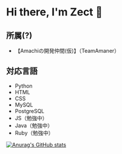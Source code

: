 # Hi there, I'm Zect 👋

## 所属(?)
- 【Amachiの開発仲間(仮)】（TeamAmaner）

## 対応言語
- Python
- HTML
- CSS
- MySQL
- PostgreSQL
- JS（勉強中）
- Java（勉強中）
- Ruby（勉強中）

[![Anurag's GitHub stats](https://github-readme-stats.vercel.app/api?username=sas08)](https://github.com/anuraghazra/github-readme-stats)

<!--
**sas08/sas08** is a ✨ _special_ ✨ repository because its `README.md` (this file) appears on your GitHub profile.

Here are some ideas to get you started:

- 🔭 I’m currently working on ...
- 🌱 I’m currently learning ...
- 👯 I’m looking to collaborate on ...
- 🤔 I’m looking for help with ...
- 💬 Ask me about ...
- 📫 How to reach me: ...
- 😄 Pronouns: ...
- ⚡ Fun fact: ...
-->
